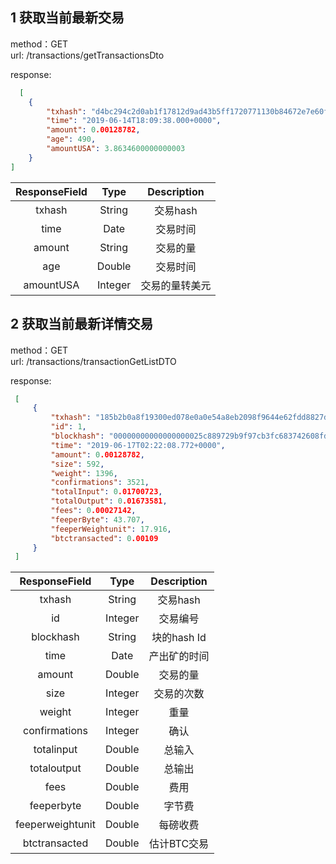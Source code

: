 ## 1 获取当前最新交易

method：GET  
url: /transactions/getTransactionsDto

response:
```json
  [
    {
        "txhash": "d4bc294c2d0ab1f17812d9ad43b5ff1720771130b84672e7e60f01fa326784ab",
        "time": "2019-06-14T18:09:38.000+0000",
        "amount": 0.00128782,
        "age": 490,
        "amountUSA": 3.8634600000000003
    }
]
```

| ResponseField     |     Type |   Description   | 
| :--------------: | :--------:| :------: |
|    txhash|   String |  交易hash |
|    time|   Date |  交易时间 |
|    amount|   String |  交易的量 |
|    age|   Double |  交易时间 |
|    amountUSA|   Integer |  交易的量转美元 |
    

## 2 获取当前最新详情交易

method：GET  
url: /transactions/transactionGetListDTO

response:
```json
 [
     {
         "txhash": "185b2b0a8f19300ed078e0a0e54a8eb2098f9644e62fdd8827d9af6b3f4caeca",
         "id": 1,
         "blockhash": "00000000000000000025c889729b9f97cb3fc683742608fd61c7e481a7e2c951",
         "time": "2019-06-17T02:22:08.772+0000",
         "amount": 0.00128782,
         "size": 592,
         "weight": 1396,
         "confirmations": 3521,
         "totalInput": 0.01700723,
         "totalOutput": 0.01673581,
         "fees": 0.00027142,
         "feeperByte": 43.707,
         "feeperWeightunit": 17.916,
         "btctransacted": 0.00109
     }
 ]
```

| ResponseField     |     Type |   Description   | 
| :--------------: | :--------:| :------: |
|    txhash|   String |  交易hash |
|    id|   Integer |  交易编号 |
|    blockhash|   String |  块的hash Id |
|    time|   Date |  产出矿的时间 |
|    amount|   Double |  交易的量 |
|    size|   Integer |  交易的次数 |
|    weight|   Integer |  重量 |
|    confirmations|   Integer |  确认 |
|    totalinput|   Double |  总输入 |
|    totaloutput|   Double |  总输出 |
|    fees|   Double |  费用 |
|    feeperbyte|   Double |  字节费 |
|    feeperweightunit|   Double |  每磅收费 |
|    btctransacted|   Double |  估计BTC交易 |
    


